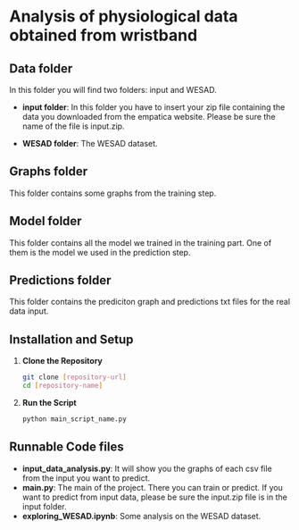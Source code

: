 # Analysis of physiological data obtained from wristband

## Data folder

In this folder you will find two folders: input and WESAD.

- **input folder**: In this folder you have to insert your zip file containing the data you downloaded from the empatica website.
Please be sure the name of the file is input.zip.

- **WESAD folder**: The WESAD dataset.

## Graphs folder

This folder contains some graphs from the training step.

## Model folder

This folder contains all the model we trained in the training part. One of them is the model we used in the prediction step.

## Predictions folder

This folder contains the prediciton graph and predictions txt files for the real data input.

## Installation and Setup

1. **Clone the Repository**

    ```bash
    git clone [repository-url]
    cd [repository-name]
    ```

3. **Run the Script**

    ```bash
    python main_script_name.py
    ```

## Runnable Code files

- **input_data_analysis.py**: It will show you the graphs of each csv file from the input you want to predict.
- **main.py**: The main of the project. There you can train or predict. If you want to predict from input data, please be sure the input.zip file is in the input folder.
- **exploring_WESAD.ipynb**: Some analysis on the WESAD dataset.